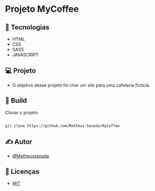 
# Projeto MyCoffee


## 🚀  Tecnologias

  

- HTML
- CSS
- SASS
- JAVASCRIPT


## 💻 Projeto

- O objetivo desse projeto foi criar um site para uma cafeteria ficticia.


  

## 🔨  Build

  

Clonar o projeto

  

```bash

git clone https://github.com/Matheus-Sanada/MyCoffee

```


## ✍️ Autor

  

- [@Matheussanada](https://github.com/Matheus-Sanada)



## 📖 Licenças

  

- [MIT](https://choosealicense.com/licenses/mit/)

